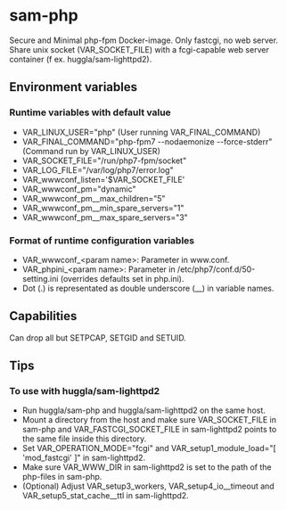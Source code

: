 # sam-php
Secure and Minimal php-fpm Docker-image. Only fastcgi, no web server. Share unix socket (VAR_SOCKET_FILE) with a fcgi-capable web server container (f ex. huggla/sam-lighttpd2).

## Environment variables
### Runtime variables with default value
* VAR_LINUX_USER="php" (User running VAR_FINAL_COMMAND)
* VAR_FINAL_COMMAND="php-fpm7 --nodaemonize --force-stderr" (Command run by VAR_LINUX_USER)
* VAR_SOCKET_FILE="/run/php7-fpm/socket"
* VAR_LOG_FILE="/var/log/php7/error.log"
* VAR_wwwconf_listen='$VAR_SOCKET_FILE'
* VAR_wwwconf_pm="dynamic"
* VAR_wwwconf_pm__max_children="5"
* VAR_wwwconf_pm__min_spare_servers="1"
* VAR_wwwconf_pm__max_spare_servers="3"

### Format of runtime configuration variables
* VAR_wwwconf_&lt;param name&gt;: Parameter in www\.conf.
* VAR_phpini_&lt;param name&gt;: Parameter in /etc/php7/conf.d/50-setting.ini (overrides defaults set in php.ini).
* Dot (.) is representated as double underscore (\_\_) in variable names.

## Capabilities
Can drop all but SETPCAP, SETGID and SETUID.

## Tips
### To use with huggla/sam-lighttpd2
* Run huggla/sam-php and huggla/sam-lighttpd2 on the same host.
* Mount a directory from the host and make sure VAR_SOCKET_FILE in sam-php and VAR_FASTCGI_SOCKET_FILE in sam-lighttpd2 points to the same file inside this directory.
* Set VAR_OPERATION_MODE="fcgi" and VAR_setup1_module_load="\[ 'mod_fastcgi' \]" in sam-lighttpd2.
* Make sure VAR_WWW_DIR in sam-lighttpd2 is set to the path of the php-files in sam-php.
* (Optional) Adjust VAR_setup3_workers, VAR_setup4_io__timeout and VAR_setup5_stat_cache__ttl in sam-lighttpd2.
